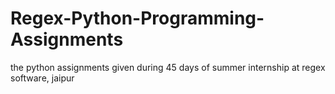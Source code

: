 # Regex-Python-Programming-Assignments
the python assignments given during 45 days of summer internship at regex software, jaipur
